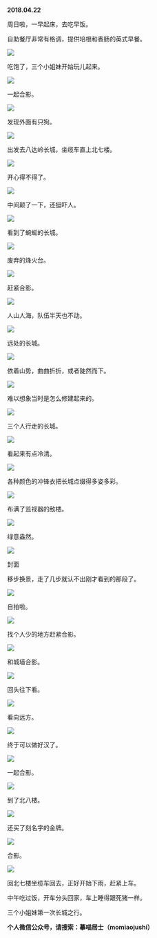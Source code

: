
          
            
**2018.04.22**

周日啦，一早起床，去吃早饭。

自助餐厅非常有格调，提供培根和香肠的英式早餐。




![](img/51001-63d65c76d66e796b.jpg)




吃饱了，三个小姐妹开始玩儿起来。




![](img/51001-5acd2dfe3b9e29ad.jpg)




一起合影。




![](img/51001-f3d2585b2112fd07.jpg)




发现外面有只狗。




![](img/51001-a08dbab2a0a12a98.jpg)




出发去八达岭长城，坐缆车直上北七楼。




![](img/51001-024441965bef20f1.jpg)




开心得不得了。




![](img/51001-e2a3a96cd764b022.jpg)




中间颠了一下，还挺吓人。




![](img/51001-6db7fcf29feef8f0.jpg)




看到了蜿蜒的长城。




![](img/51001-6582bf328e7413c6.jpg)




废弃的烽火台。




![](img/51001-4f8161b62e467ee3.jpg)




赶紧合影。




![](img/51001-fd3edee4018534c4.jpg)




人山人海，队伍半天也不动。




![](img/51001-6ba8cc4c32324464.jpg)




远处的长城。




![](img/51001-ad978ff50b052872.jpg)




依着山势，曲曲折折，或者陡然而下。




![](img/51001-f3ada2431f045a8e.jpg)




难以想象当时是怎么修建起来的。




![](img/51001-b466f584a81c1d07.jpg)




三个人行走的长城。




![](img/51001-f21c158e9ebbb752.jpg)




看起来有点冷清。




![](img/51001-b1d85b560d710bab.jpg)




各种颜色的冲锋衣把长城点缀得多姿多彩。




![](img/51001-d34b0849bcdb4209.jpg)




布满了监视器的敌楼。




![](img/51001-777e1d044bd372d0.jpg)




绿意盎然。




![](img/51001-407bff41d932f612.jpg)

封面


移步换景，走了几步就认不出刚才看到的那段了。




![](img/51001-8a6cd8c29159fbfd.jpg)




自拍啦。




![](img/51001-f7d51902f71bdbf0.jpg)




找个人少的地方赶紧合影。




![](img/51001-e5fc597c969b437f.jpg)




和城墙合影。




![](img/51001-a00fb48556eaebf1.jpg)




回头往下看。




![](img/51001-2980b8013d98b08f.jpg)




看向远方。




![](img/51001-636aadabebf092fa.jpg)




终于可以做好汉了。




![](img/51001-9f74429c6af1418f.jpg)




一起合影。




![](img/51001-29544466686a6e4b.jpg)




到了北八楼。




![](img/51001-b602a78bb8934679.jpg)




还买了刻名字的金牌。




![](img/51001-2b7a8ce54a569b9c.jpg)




合影。




![](img/51001-fe55f521be841667.jpg)




回北七楼坐缆车回去，正好开始下雨，赶紧上车。

中午吃过饭，开车分头回家，车上睡得跟死猪一样。

三个小姐妹第一次长城之行。


**个人微信公众号，请搜索：摹喵居士（momiaojushi）**

          
        